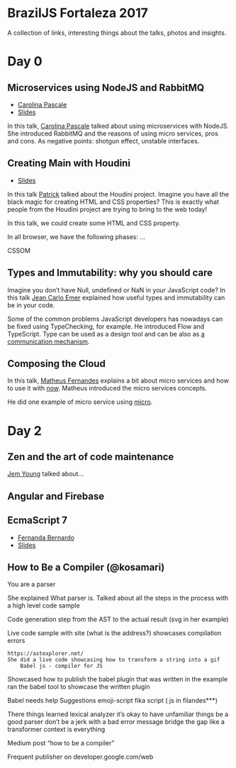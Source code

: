 # BrazilJS Fortaleza 2017
A collection of links, interesting things about the talks, photos and insights.

# Day 0

## Microservices using NodeJS and RabbitMQ

- [Carolina Pascale](https://twitter.com/CarolinaPascale)
- [Slides](https://www.slideshare.net/CarolinaPascaleCampo/microservices-using-nodejs-and-rabbitmq)

In this talk, [Carolina Pascale](https://twitter.com/CarolinaPascale) talked about using microservices with NodeJS. She introduced RabbitMQ and the reasons of using micro services, pros and cons. As negative points: shotgun effect, unstable interfaces.

## Creating Main with Houdini

- [Slides](https://drive.google.com/file/d/0B88IwtTvX7scLUdfZ3dmWG9LUjg/view)

In this talk  [Patrick](https://twitter.com/patrickkettner) talked about the Houdini project. Imagine you have all the black magic for creating HTML and CSS properties?  This is exactly what people from the Houdini project are trying to bring to the web today! 

In this talk, we could create some HTML and CSS property.


In all browser, we have the following phases:
…

CSSOM 

## Types and Immutability: why you should care

Imagine you don’t have Null, undefined or NaN in your JavaScript code? In this talk [Jean Carlo Emer]() explained how useful types and immutability can be in your code.

Some of the common problems JavaScript developers has nowadays can be fixed using TypeChecking, for example. He introduced Flow and TypeScript. Type can be used as a design tool and can be also as [a communication mechanism](https://twitter.com/sarahmei/status/899130743535812608).

## Composing the Cloud 

In this talk, [Matheus Fernandes](http://matheus.top/) explains a bit about micro services and how to use it with [now](https://zeit.co/now). Matheus introduced the micro services concepts.

He did one example of micro service using [micro](https://github.com/zeit/micro).

# Day 2

## Zen and the art of code maintenance

[Jem Young](https://twitter.com/JemYoung) talked about...


## Angular and Firebase


## EcmaScript 7

- [Fernanda Bernardo]()
- [Slides](https://www.slideshare.net/fehbernardo/ecmascript-verso-extendida)

## How to Be a Compiler (@kosamari)

You are a parser

She explained What parser is. 
Talked about all the steps in the process with a high level code sample

Code generation
	step from the AST to the actual result (svg in her example)

Live code sample with site (what is the address?)
	showcases compilation errors

	https://astexplorer.net/
	She did a live code showcasing how to transform a string into a gif
		Babel js - compiler for JS	
	
Showcased how to publish the babel plugin that was written in the example
ran the babel tool to showcase the written plugin

Babel needs help
	Suggestions
		emoji-script
		fika script ( js in filandes***)

There things learned
	lexical analyzer
		it’s okay to have unfamiliar things
	be a good parser
		don’t be a jerk with a bad error message
	bridge the gap like a transformer
		context is everything

Medium post “how to be a compiler”

Frequent publisher on developer.google.com/web

